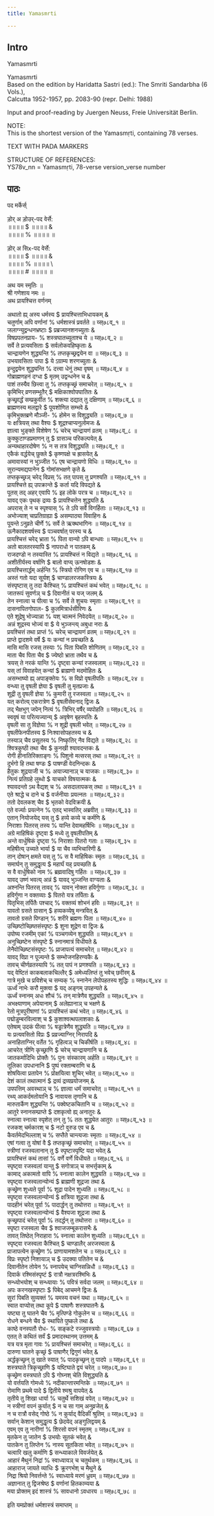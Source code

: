 ```yaml
---
title: Yamasmrti

---
```

## Intro
  
  
  
  
 Yamasmrti    
  
  
  
  
Yamasmrti   
Based on the edition by Haridatta Sastri (ed.): The Smriti Sandarbha (6 Vols.),  
Calcutta 1952-1957, pp. 2083-90 (repr. Delhi: 1988)  
  
  
Input and proof-reading by Juergen Neuss, Freie Universität Berlin.  
  
  
  
NOTE:  
This is the shortest version of the Yamasmṛti, containing 78 verses.  
  
  
  
TEXT WITH PADA MARKERS  
  
  
  
STRUCTURE OF REFERENCES:  
YS78v_nn = Yamasmṛti, 78-verse version_verse number  
  
  
  
  


## पाठः
  
  
  
  
  
  
  
पद मर्केर्स्  
  
ड़ोर् अ ड़ोउर्-पद वेर्से:  
॥॥॥॥  $ ॥॥॥॥  &  
॥॥॥॥  % ॥॥॥॥  ॥  
  
ड़ोर् अ सिx-पद वेर्से:  
॥॥॥॥  $ ॥॥॥॥  &  
॥॥॥॥  % ॥॥॥॥  \  
॥॥॥॥  # ॥॥॥॥  ॥  
  
  
  
अथ यम स्मृतिः  ॥  
श्री गणेशाय नमः  ॥  
अथ प्रायश्चित्त वर्णनम्  
  
  
अथातो ह्य् अस्य धर्मस्य  $ प्रायश्चित्ताभिधायकम्  &  
चतुर्णाम् अपि वर्णानां  % धर्मशास्त्रं प्रवर्तते  ॥ य्स्७८व्_१ ॥  
जलाग्न्युद्वन्धनभ्रष्टाः  $ प्रब्रज्यानशनच्युताः  &  
विषप्रपतनप्राय-  % शस्त्रघातच्युताश्च ये  ॥ य्स्७८व्_२ ॥  
सर्वे ते प्रत्यवसिताः  $ सर्वलोकवहिष्कृताः  &  
चान्द्रायणेन शुद्ध्यन्ति  % तप्तकृच्छ्रद्वयेन वा  ॥ य्स्७८व्_३ ॥  
उभयावसिताः पापा  $ ये ऽग्राम्य शरणच्युताः  &  
इन्दुद्वयेन शुद्ध्यन्ति  % दत्त्वा धेनुं तथा वृषम्  ॥ य्स्७८व्_४ ॥  
गोब्राह्मणहनं दग्धा  $ मृतम् उद्वन्धनेन च  &  
पाशं तस्यैव छित्त्वा तु  % तप्तकृच्छ्रं समाचरेत्  ॥ य्स्७८व्_५ ॥  
कृमिभिर् व्रणसम्भूतैर्  $ मक्षिकाश्वोपघातितः  &  
कृच्छ्रार्द्धं सम्प्रकुर्वीत  % शक्त्या दद्यात् तु दक्षिणाम्  ॥ य्स्७८व्_६ ॥  
ब्राह्मणस्य मलद्वारे  $ पूयशोणित सम्भवे  &  
कृमिभुक्तब्रणे मौञ्जी-  % होमेन स विशुद्ध्यति  ॥ य्स्७८व्_७ ॥  
यः क्षत्रियस् तथा वैश्यः  $ शूद्रश्चाप्यनुलोमजः  &  
ज्ञात्वा भुङ्क्ते विशेषेण  % चरेच् चान्द्रायणं व्रतम्  ॥ य्स्७८व्_८ ॥  
कुक्कुटाण्डप्रमाणन् तु  $ ग्रासञ्च परिकल्पयेत्  &  
अन्यथाहारदोषेण  % न स तत्र विशुद्ध्यति  ॥ य्स्७८व्_९ ॥  
एकैकं वर्द्धयेच् छुक्ले  $ कृष्णपक्षे च ह्रासयेत्  &  
अमावास्यां न भुञ्जीत  % एष चान्द्रायणो विधिः  ॥ य्स्७८व्_१० ॥  
सुरान्यमद्यपानेन  $ गोमांसभक्षणे कृते  &  
तप्तकृच्छ्रञ् चरेद् विप्रस्  % तत् पापस् तु प्रणश्यति  ॥ य्स्७८व्_११ ॥  
प्रायश्चित्ते ह्य् उपक्रान्ते  $ कर्ता यदि विपद्यते  &  
पूतस् तद् अहर् एवापि  % इह लोके परत्र च  ॥ य्स्७८व्_१२ ॥  
यावद् एकः पृथक् द्रव्यः  $ प्रायश्चित्तेन शुद्ध्यति  &  
अपरास् ते न च स्पृश्यास्  % ते ऽपि सर्वे विगर्हिताः  ॥ य्स्७८व्_१३ ॥  
अभोज्याश् चाप्रतिग्राह्या  $ असम्पाठ्या विवाहिनः  &  
पूयन्ते ऽनुव्रते चीर्णे  % सर्वे ते ऋक्थभागिनः  ॥ य्स्७८व्_१४ ॥  
ऊनैकादशवर्षस्य  $ पञ्चवर्षात् परस्य च  &  
प्रायश्चित्तं चरेद् भ्राता  % पिता वान्यो ऽपि बान्धवः  ॥ य्स्७८व्_१५ ॥  
अतो बालतरस्यापि  $ नापराधो न पातकम्  &  
राजदण्डो न तस्यास्ति  % प्रायश्चित्तं न विद्यते  ॥ य्स्७८व्_१६ ॥  
अशीतीर्यस्य वर्षाणि  $ बालो वाप्य् ऊनषोडशः  &  
प्रायश्चित्तार्द्धम् अर्हन्ति  % स्त्रियो रोगिण एव च  ॥ य्स्७८व्_१७ ॥  
अस्तं गतो यदा सूर्यश्  $ चाण्डालरजकस्त्रियः  &  
संस्पृष्टास् तु तदा कैश्चित्  % प्रायश्चित्तं कथं भवेत्  ॥ य्स्७८व्_१८ ॥  
जातरूपं सुवर्णञ् च  $ दिवानीतं च यज् जलम्  &  
तेन स्नात्वा च पीत्वा च  % सर्वे ते शुचयः स्मृताः  ॥ य्स्७८व्_१९ ॥  
दासनापितगोपाल-  $ कुलमित्रार्धसीरिणः  &  
एते शूद्रेषु भोज्यान्ना  % यश् चात्मनं निवेदयेत्  ॥ य्स्७८व्_२० ॥  
अन्नं शूद्रस्य भोज्यं वा  $ ये भुञ्जन्त्य् अबुधा नराः  &  
प्रयश्चित्तं तथा प्राप्तं  % चरेच् चान्द्रायणं व्रतम्  ॥ य्स्७८व्_२१ ॥  
प्राप्ते द्वादशमे वर्षे  $ यः कन्यां न प्रयच्छति  &  
मासि मासि रजस् तस्याः  % पिता पिबति शोणितम्  ॥ य्स्७८व्_२२ ॥  
माता चैव पिता चैव  $ ज्येष्ठो भ्राता तथैव च  &  
त्रयस् ते नरकं यान्ति  % दृष्ट्वा कन्यां रजस्वलाम्  ॥ य्स्७८व्_२३ ॥  
यस् तां विवाहयेत् कन्यां  $ ब्राह्मणो मदमोहितः  &  
असम्भाष्यो ह्य् अपाङ्क्तेयः  % स विप्रो वृषलीपतिः  ॥ य्स्७८व्_२४ ॥  
वन्ध्या तु वृषली ज्ञेया  $ वृषली तु मृतप्रजाः  &  
शूद्री तु वृषली ज्ञेया  % कुमारी तु रजस्वला  ॥ य्स्७८व्_२५ ॥  
यत् करोत्य् एकरात्रेण  $ वृषलीसेवनाद् द्विजः  &  
तद् भैक्षभुग् जपेन् नित्यं  % त्रिभिर् वर्षैर् व्यपोहति  ॥ य्स्७८व्_२६ ॥  
स्ववृषं या परित्यज्यान्य्  $ अवृषेण बृहस्पतिः  &  
वृषली सा तु विज्ञेया  % न शूद्री वृषली भवेत्  ॥ य्स्७८व्_२७ ॥  
वृषलीफेनपीतस्य  $ निःश्वासोपहतस्य च  &  
तस्याञ् चैव प्रसूतस्य  % निष्कृतिर् नैव विद्यते  ॥ य्स्७८व्_२८ ॥  
श्वित्रकुष्ठी तथा चैव  $ कुनखी श्यावदन्तकः  &  
रोगी हीनातिरिक्ताङ्गः  % पिशुनो मत्सरस् तथा  ॥ य्स्७८व्_२९ ॥  
दुर्भगो हि तथा षण्डः  $ पाषण्डी वेदनिन्दकः  &  
हैतुकः शूद्रयाजी च  % अयाज्यानाञ् च याजकः  ॥ य्स्७८व्_३० ॥  
नित्यं प्रतिग्रहे लुब्धो  $ याचको विषयात्मकः  &  
श्यावदन्तो ऽथ वैद्यश् च  % असदालापकस् तथा  ॥ य्स्७८व्_३१ ॥  
एते श्राद्धे च दाने च  $ वर्जनीयाः प्रयत्नतः  ॥ य्स्७८व्_३२॥  
ततो देवलकश् चैव  $ भृतको वेदविक्रयी  &  
एते वर्ज्याः प्रयत्नेन  % एतद् भास्वतिर् अब्रवीत्  ॥ य्स्७८व्_३३ ॥  
एतान् नियोजयेद् यस् तु  $ हव्ये कव्ये च कर्मणि  &  
निराशाः पितरस् तस्य  % यान्ति देवामहर्षिभिः  ॥ य्स्७८व्_३४ ॥  
अग्रे माहिषिकं दृष्ट्वा  $ मध्ये तु वृषलीपतिम्  &  
अन्ते वार्धुषिकं दृष्ट्वा  % निराशाः पितरो गताः  ॥ य्स्७८व्_३५ ॥  
महिषीत्य् उच्यते भार्या  $ या चैव व्यभिचारिणी  &  
तान् दोषान् क्षमते यस् तु  % स वै माहिषिकः स्मृतः  ॥ य्स्७८व्_३६ ॥  
समार्घन् तु समुद्धृत्य  $ महार्घं यह् प्रयच्छति  &  
स वै वार्धुषिको नाम  % ब्रह्मवादिषु गर्हितः  ॥ य्स्७८व्_३७ ॥  
यावद् उष्णं भवत्य् अन्नं  $ यावद् भुञ्जन्ति वाग्यताः  &  
अश्नन्ति पितरस् तावद्  % यावन् नोक्ता हविर्गुणाः  ॥ य्स्७८व्_३८ ॥  
हविर्गुणा न वक्तव्याः  $ पितरो यत्र तर्पिताः  &  
पितृभिस् तर्पितैः पश्चाद्  % वक्तव्यं शोभनं हविः  ॥ य्स्७८व्_३९ ॥  
यावतो ग्रसते ग्रासान्  $ हव्यकव्येषु मन्त्रवित्  &  
तावतो ग्रसते पिण्डान्  % शरीरे ब्रह्मणः पिता  ॥ य्स्७८व्_४० ॥  
उच्छिष्टोच्छिष्तसंस्पृष्टः  $ शुना शूद्रेण वा द्विजः  &  
उपोष्य रजमीम् एकां  % पञ्चगव्येन शुद्ध्यति  ॥ य्स्७८व्_४१ ॥  
अनुच्छिष्टेन संस्पृष्टे  $ स्नानमात्रं विधीयते  &  
तेनैवोच्छिष्टसंस्पृष्टः  % प्राजापत्यं समाचरेत्  ॥ य्स्७८व्_४२ ॥  
यावद् विप्रा न पूज्यन्ते  $ सम्भोजनहिरण्यकैः  &  
तावच् चीर्णव्रतस्यापि  % तत् पापं न प्रणश्यति  ॥ य्स्७८व्_४३ ॥  
यद् वेष्टितं काकबलाकचिल्लैर्  $ अमेध्यलिप्तं तु भवेच् छरीरम्  &  
गात्रे मुखे च प्रविशेच् च सम्यक्  % स्नानेन लेपोपहतस्य शुद्धिः  ॥ य्स्७८व्_४४ ॥  
ऊर्ध्वं नाभेः करौ मुक्त्वा  $ यद् अङ्गम् उपहन्यते  &  
ऊर्ध्वं स्नानम् अधः शौचं  % तन् मात्रेणैव शुद्ध्यति  ॥ य्स्७८व्_४५ ॥  
अभक्ष्याणाम् अपेयानाम्  $ अलेह्यानाञ् च भक्षणे  &  
रेतो मूत्रपुरीषाणां  % प्रायश्चित्तं कथं भवेत्  ॥ य्स्७८व्_४६ ॥  
पद्मोडुम्बरविल्वाश् च  $ कुशाश्वत्थपलाशकाः  &  
एतेषाम् उदकं पीत्वा  % षड्रात्रेणैव शुद्ध्यति  ॥ य्स्७८व्_४७ ॥  
यः प्रत्यवसितो विप्रः  $ प्रव्रज्याग्निर् निरापदि  &  
अनाहिताग्निर् वर्तेत  % गृहित्वञ् च चिकीर्षति  ॥ य्स्७८व्_४८ ॥  
आचरेत् त्रीणि कृच्छ्राणि  $ चरेच् चान्द्रायणानि च  &  
जातकर्मादिभिः प्रोक्तैः  % पुनः संस्कारम् अर्हति  ॥ य्स्७८व्_४९ ॥  
तूलिका उपधानानि  $ पुष्पं रक्ताम्बराणि च  &  
शोषयित्वा प्रतापेन  % प्रोक्षयित्वा शुचिर् भवेत्  ॥ य्स्७८व्_५० ॥  
देशं कालं तथात्मानं  $ द्रव्यं द्रव्यप्रयोजनम्  &  
उपपत्तिम् अवस्थाञ् च  % ज्ञात्वा धर्मं समाचरेत्  ॥ य्स्७८व्_५१ ॥  
रथ्य् आकर्दमतोयानि  $ नावायस तृणानि च  &  
मारुतार्केण शुद्ध्यन्ति  % पक्वेष्टकचितानि च  ॥ य्स्७८व्_५२ ॥  
आतुरे स्नानसम्प्राप्ते  $ दशकृत्वो ह्य् अनातुरः  &  
स्नात्वा स्नात्वा स्पृशेत् तन् तु  % ततः शुद्ध्येत आतुरः  ॥ य्स्७८व्_५३ ॥  
रजकश् चर्मकारश् च  $ नटो वुरुड एव च  &  
कैवर्तमेदभिल्लाश् च  % सप्तैते चान्त्यजाः स्मृताः  ॥ य्स्७८व्_५४ ॥  
एषां गत्वा तु योषां वै  $ तप्तकृच्छ्रं समाचरेत्  ॥ य्स्७८व्_५५ ॥  
स्त्रीणां रजस्वलानान् तु  $ स्पृष्टास्पृष्टि यदा भवेत्  &  
प्रायश्चित्तं कथं तासां  % वर्णे वर्णे विधीयते  ॥ य्स्७८व्_५६ ॥  
स्पृष्ट्वा रजस्वलां यान्तु  $ सगोत्राञ् च सभर्त्तृकाम्  &  
कामाद् अकामतो वापि  % स्नात्वा कालेन शुद्ध्यति  ॥ य्स्७८व्_५७ ॥  
स्पृष्ट्वा रजस्वलान्योन्यं  $ ब्राह्मणी शूद्रजा तथा  &  
कृच्छ्रेण शुध्यते पूर्वा  % शूद्रा पादेन शुध्यति  ॥ य्स्७८व्_५८ ॥  
स्पृष्ट्वा रजस्वलान्योन्यं  $ क्षत्रिया शूद्रजा तथा  &  
पादहीनं चरेत् पूर्वा  % पादार्द्धन् तु तथोत्तरा  ॥ य्स्७८व्_५९ ॥  
स्पृष्ट्वा रजस्वलान्योन्यं  $ वैश्यजा शूद्रजा तथा  &  
कृच्छ्रपादं चरेत् पूर्वा  % तदर्द्धन् तु तथोत्तरा  ॥ य्स्७८व्_६० ॥  
स्पृष्टा रजस्वला चैव  $ श्वाजजम्बूकरासभैः  &  
तावत् तिष्ठेत् निराहारा  % स्नात्वा कालेन शुध्यति  ॥ य्स्७८व्_६१ ॥  
स्पृष्ट्वा रजस्वला कैश्चित्  $ चाण्डालैर् अरजस्वला  &  
प्राजापत्येन कृच्छ्रेण  % प्राणायामशतेन च  ॥ य्स्७८व्_६२ ॥  
विप्रः स्पृष्टो निशायाञ् च  $ उदक्या पतितेन च  &  
दिवानीतेन तोयेन  % स्नापयेच् चाग्निसन्निधौ  ॥ य्स्७८व्_६३ ॥  
दिवार्क रश्मिसंस्पृष्टं  $ रात्रौ नक्षत्ररश्मिभिः  &  
सन्ध्योभयोश् च सन्ध्यायाः  % पवित्रं सर्वदा जलम्  ॥ य्स्७८व्_६४ ॥  
अपः करनखस्पृष्टाः  $ पिबेद् आचमने द्विजः  &  
सुरां पिबति सुव्यक्तं  % यमस्य वचनं यथा  ॥ य्स्७८व्_६५ ॥  
स्वात वाप्योस् तथा कूपे  $ पाषाणैः शस्त्रघातनैः  &  
यष्ट्या तु घातने चैव  % मृत्पिण्डे गोकुलेन च  ॥ य्स्७८व्_६६ ॥  
रोधने बन्धने चैव  $ स्थापिते पुष्कले तथा  &  
काष्ठे वनस्पतौ रोध-  % सङ्कटे रज्जुवस्त्रयोः  ॥ य्स्७८व्_६७ ॥  
एतत् ते कथितं सर्वं  $ प्रमादस्थानम् उत्तमम्  &  
यत्र यत्र मृता गावः  % प्रायश्चित्तं समाचरेत्  ॥ य्स्७८व्_६८ ॥  
दारुणा घातने कृच्छ्रं  $ पाषाणैर् द्विगुणं भवेत्  &  
अर्द्धकृच्छ्रन् तु खाते स्यात्  % पादकृच्छ्रन् तु पादपे  ॥ य्स्७८व्_६९ ॥  
शस्त्रघाते त्रिकृच्छ्राणि  $ यष्टिघाते द्वयं चरेत्  ॥ य्स्७८व्_७०॥  
कृच्छ्रेण वस्त्रघाते ऽपि  $ गोघ्नश् चेति विशुद्ध्यति  &  
यो वर्त्तयति गोमध्ये  % नदीकान्तारमन्तिके  ॥ य्स्७८व्_७१ ॥  
रोमाणि प्रथमे पादे  $ द्वितीये श्मश्रु वापयेत्  &  
तृतीये तु शिखा धार्या  % चतुर्थे सशिखं वपेत्  ॥ य्स्७८व्_७२ ॥  
न स्त्रीणां वपनं कुर्यात्  $ न च सा गाम् अनुव्रजेत्  &  
न च रात्रौ वसेद् गोष्ठे  % न कुर्याद् वैदिकीं श्रुतिम्  ॥ य्स्७८व्_७३ ॥  
सर्वान् केशान् समुद्धृत्य  $ छेदयेद् अङ्गुलिद्वयम्  &  
एवम् एव तु नारीणां  % शिरसो वपनं स्मृतम्  ॥ य्स्७८व्_७४ ॥  
मृतकेन तु जातेन  $ उभयोः सूतकं भवेत्  &  
पातकेन तु लिप्तेन  % नास्य सूतकिता भवेत्  ॥ य्स्७८व्_७५ ॥  
चत्वारि खलु कर्माणि  $ सन्ध्याकाले विवर्जयेत्  &  
आहारं मैथुनं निद्रां  % स्वाध्यायञ् च चतुर्थकम्  ॥ य्स्७८व्_७६ ॥  
आहाराज् जायते व्याधिः  $ क्रूरगर्भश् च मैथुने  &  
निद्रा श्रियो निवर्त्तन्ते  % स्वाध्याये मरणं ध्रुवम्  ॥ य्स्७८व्_७७ ॥  
अज्ञानात् तु द्विजश्रेष्ठ  $ वर्णानां हितकाम्यया  &  
मया प्रोक्तम् इदं शास्त्रं  % सावधानो ऽवधारय  ॥ य्स्७८व्_७८ ॥  
  
इति यमप्रोक्तं धर्मशास्त्रं समाप्तम्  ॥  
  
  
  

